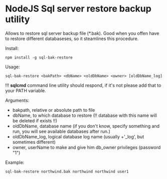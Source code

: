 # NodeJS Sql server restore backup utility

Allows to restore sql server backup file (\*.bak).
Good when you offen have to restore different databaseses, so it steamlines this procedure.

Install:
```
npm install -g sql-bak-restore
``` 

Usage:
```
sql-bak-restore <bakPath> <dbName> <oldDbName> <owner> [oldDbName_log]
``` 
!!! **sqlcmd** command line utility should respond, if it's not please add that to your PATH variable.

Arguments:

- bakpath, relative or absolute path to file
- dbName, to which database to restore (!! database with this name will be deleted if exists !!)
- oldDbName, database name (if you don't know, specify something and run, you will see available databases after run.)
- oldDbName_log, logical database log name (usually <oldDbName>+'_log', but sometimes different)
- owner, userName to make and give him db_owner privileges (password "1")



Example:
```
sql-bak-restore northwind.bak northwind northwind user1
``` 
